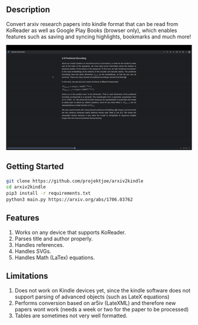 ## Description
Convert arxiv research papers into kindle format that can be read from KoReader as well as Google Play Books (browser only), which enables features such as saving and syncing highlights, bookmarks and much more!

![demo.gif](assets%2Fdemo.gif)

## Getting Started
```bash
git clone https://github.com/projektjoe/arxiv2kindle
cd arxiv2kindle
pip3 install -r requirements.txt
python3 main.py https://arxiv.org/abs/1706.03762
```
## Features
1. Works on any device that supports KoReader.
2. Parses title and author properly.
3. Handles references.
4. Handles SVGs.
5. Handles Math (LaTex) equations.

## Limitations
1. Does not work on Kindle devices yet, since the kindle software does not support parsing of advanced objects (such as LateX equations)
2. Performs conversion based on ar5iv (LateXML) and therefore new papers wont work (needs a week or two for the paper to be processed)
3. Tables are sometimes not very well formatted.
